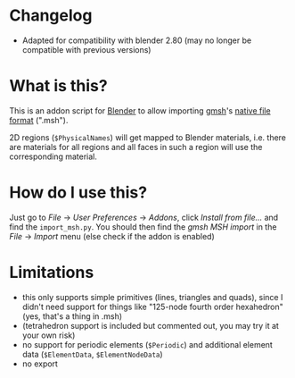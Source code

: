 # Changelog

- Adapted for compatibility with blender 2.80 (may no longer be compatible with previous versions)

# What is this?

This is an addon script for [Blender](https://blender.org) to allow importing [gmsh](http://gmsh.info)'s [native file format](http://gmsh.info/doc/texinfo/gmsh.html#MSH-ASCII-file-format) (".msh").

2D regions (`$PhysicalNames`) will get mapped to Blender materials, i.e. there are materials for all regions and all faces in such a region will use the corresponding material.

# How do I use this?

Just go to *File* -> *User Preferences* -> *Addons*, click *Install from file...* and find the `import_msh.py`. You should then find the *gmsh MSH import* in the *File* -> *Import* menu (else check if the addon is enabled)

# Limitations

* this only supports simple primitives (lines, triangles and quads), since I didn't need support for things like "125-node fourth order hexahedron" (yes, that's a thing in .msh)
* (tetrahedron support is included but commented out, you may try it at your own risk)
* no support for periodic elements (`$Periodic`) and additional element data (`$ElementData`, `$ElementNodeData`)
* no export
